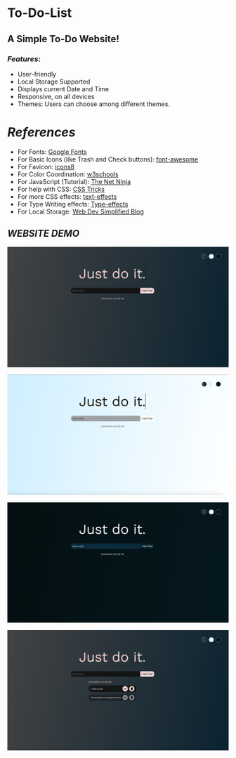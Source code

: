 
# To-Do-List

## A Simple To-Do Website!



### *Features*:

* User-friendly
* Local Storage Supported
* Displays current Date and Time
* Responsive, on all devices
* Themes: Users can choose among different themes.

# *References*

* For Fonts: [Google Fonts](https://fonts.googleapis.com/css2?family=Work+Sans:wght@300&display=swap)
* For Basic Icons (like Trash and Check buttons): [font-awesome](https://fontawesome.com)
* For Favicon: [icons8](https://icons8.com/icons/)
* For Color Coordination: [w3schools](https://www.w3schools.com/colors/colors_mixer.asp?colorbottom=000000&colortop=FFFFFF)
* For JavaScript (Tutorial): [The Net Ninja](https://www.youtube.com/playlist?list=PL4cUxeGkcC9i9Ae2D9Ee1RvylH38dKuET)
* For help with CSS: [CSS Tricks](https://css-tricks.com/)
* For more CSS effects: [text-effects](https://speckyboy.com/underline-text-effects-css/)
* For Type Writing effects: [Type-effects](https://usefulangle.com/post/85/css-typewriter-animation)
* For Local Storage: [Web Dev Simplified Blog](https://blog.webdevsimplified.com/2020-08/cookies-localStorage-sessionStorage/)

## *WEBSITE DEMO*

![Screenshot (771)](https://github.com/omargeo/ToDoList/blob/main/Art/TodoList%20visual%201.png)

![Screenshot (772)](https://github.com/omargeo/ToDoList/blob/main/Art/TodoList%20visual%202.png)

![Screenshot (773)](https://github.com/omargeo/ToDoList/blob/main/Art/TodoList%20visual%203.png)

![Screenshot (774)](https://github.com/omargeo/ToDoList/blob/main/Art/TodoList%20visual%204.png)


